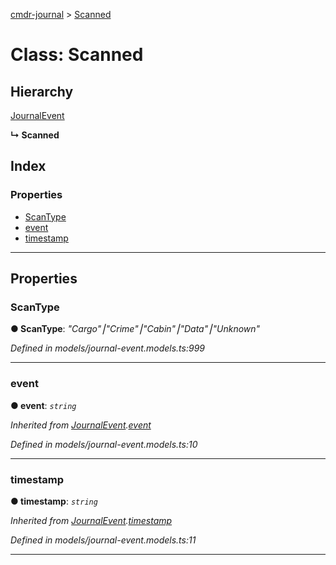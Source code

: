 [cmdr-journal](../README.md) > [Scanned](../classes/scanned.md)



# Class: Scanned

## Hierarchy


 [JournalEvent](journalevent.md)

**↳ Scanned**







## Index

### Properties

* [ScanType](scanned.md#scantype)
* [event](scanned.md#event)
* [timestamp](scanned.md#timestamp)



---
## Properties
<a id="scantype"></a>

###  ScanType

**●  ScanType**:  *"Cargo"⎮"Crime"⎮"Cabin"⎮"Data"⎮"Unknown"* 

*Defined in models/journal-event.models.ts:999*





___

<a id="event"></a>

###  event

**●  event**:  *`string`* 

*Inherited from [JournalEvent](journalevent.md).[event](journalevent.md#event)*

*Defined in models/journal-event.models.ts:10*





___

<a id="timestamp"></a>

###  timestamp

**●  timestamp**:  *`string`* 

*Inherited from [JournalEvent](journalevent.md).[timestamp](journalevent.md#timestamp)*

*Defined in models/journal-event.models.ts:11*





___



